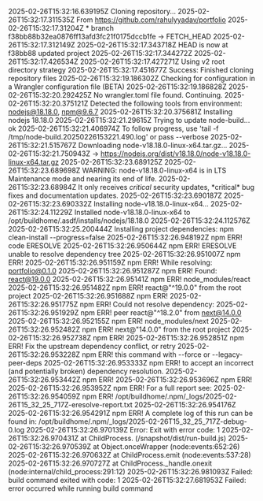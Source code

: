 2025-02-26T15:32:16.639195Z Cloning repository...
2025-02-26T15:32:17.311535Z From https://github.com/rahulyyadav/portfolio
2025-02-26T15:32:17.31204Z * branch f38bb88b32ea0876ff13afd3fc21f0175dccb1fe -> FETCH_HEAD
2025-02-26T15:32:17.312149Z
2025-02-26T15:32:17.343718Z HEAD is now at f38bb88 updated project
2025-02-26T15:32:17.344272Z
2025-02-26T15:32:17.426534Z
2025-02-26T15:32:17.427271Z Using v2 root directory strategy
2025-02-26T15:32:17.451677Z Success: Finished cloning repository files
2025-02-26T15:32:19.186302Z Checking for configuration in a Wrangler configuration file (BETA)
2025-02-26T15:32:19.186828Z
2025-02-26T15:32:20.292425Z No wrangler.toml file found. Continuing.
2025-02-26T15:32:20.375121Z Detected the following tools from environment: nodejs@18.18.0, npm@9.6.7
2025-02-26T15:32:20.375681Z Installing nodejs 18.18.0
2025-02-26T15:32:21.29615Z Trying to update node-build... ok
2025-02-26T15:32:21.406974Z To follow progress, use 'tail -f /tmp/node-build.20250226153221.490.log' or pass --verbose
2025-02-26T15:32:21.515767Z Downloading node-v18.18.0-linux-x64.tar.gz...
2025-02-26T15:32:21.750943Z -> https://nodejs.org/dist/v18.18.0/node-v18.18.0-linux-x64.tar.gz
2025-02-26T15:32:23.689125Z
2025-02-26T15:32:23.689698Z WARNING: node-v18.18.0-linux-x64 is in LTS Maintenance mode and nearing its end of life.
2025-02-26T15:32:23.68984Z It only receives *critical* security updates, *critical\* bug fixes and documentation updates.
2025-02-26T15:32:23.690187Z
2025-02-26T15:32:23.690332Z Installing node-v18.18.0-linux-x64...
2025-02-26T15:32:24.11229Z Installed node-v18.18.0-linux-x64 to /opt/buildhome/.asdf/installs/nodejs/18.18.0
2025-02-26T15:32:24.112576Z
2025-02-26T15:32:25.200444Z Installing project dependencies: npm clean-install --progress=false
2025-02-26T15:32:26.948192Z npm ERR! code ERESOLVE
2025-02-26T15:32:26.950644Z npm ERR! ERESOLVE unable to resolve dependency tree
2025-02-26T15:32:26.951007Z npm ERR!
2025-02-26T15:32:26.951159Z npm ERR! While resolving: portfolio@0.1.0
2025-02-26T15:32:26.951287Z npm ERR! Found: react@19.0.0
2025-02-26T15:32:26.95141Z npm ERR! node_modules/react
2025-02-26T15:32:26.951482Z npm ERR! react@"^19.0.0" from the root project
2025-02-26T15:32:26.951688Z npm ERR!
2025-02-26T15:32:26.951775Z npm ERR! Could not resolve dependency:
2025-02-26T15:32:26.951929Z npm ERR! peer react@"^18.2.0" from next@14.0.0
2025-02-26T15:32:26.952155Z npm ERR! node_modules/next
2025-02-26T15:32:26.952482Z npm ERR! next@"14.0.0" from the root project
2025-02-26T15:32:26.952738Z npm ERR!
2025-02-26T15:32:26.952851Z npm ERR! Fix the upstream dependency conflict, or retry
2025-02-26T15:32:26.953228Z npm ERR! this command with --force or --legacy-peer-deps
2025-02-26T15:32:26.953333Z npm ERR! to accept an incorrect (and potentially broken) dependency resolution.
2025-02-26T15:32:26.953442Z npm ERR!
2025-02-26T15:32:26.953696Z npm ERR!
2025-02-26T15:32:26.953952Z npm ERR! For a full report see:
2025-02-26T15:32:26.954059Z npm ERR! /opt/buildhome/.npm/\_logs/2025-02-26T15_32_25_717Z-eresolve-report.txt
2025-02-26T15:32:26.954176Z
2025-02-26T15:32:26.954291Z npm ERR! A complete log of this run can be found in: /opt/buildhome/.npm/\_logs/2025-02-26T15_32_25_717Z-debug-0.log
2025-02-26T15:32:26.970139Z Error: Exit with error code: 1
2025-02-26T15:32:26.970431Z at ChildProcess.<anonymous> (/snapshot/dist/run-build.js)
2025-02-26T15:32:26.970539Z at Object.onceWrapper (node:events:652:26)
2025-02-26T15:32:26.970632Z at ChildProcess.emit (node:events:537:28)
2025-02-26T15:32:26.970727Z at ChildProcess.\_handle.onexit (node:internal/child_process:291:12)
2025-02-26T15:32:26.981093Z Failed: build command exited with code: 1
2025-02-26T15:32:27.681953Z Failed: error occurred while running build command
